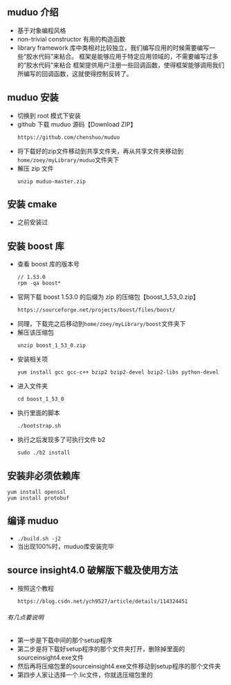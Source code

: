 ## muduo 介绍
 - 基于对象编程风格
 - non-trivial constructor 有用的构造函数
 - library framework
    库中类相对比较独立，我们编写应用的时候需要编写一些“胶水代码”来粘合。
    框架是能够应用于特定应用领域的，不需要编写过多的“胶水代码”来粘合
    框架提供用户注册一些回调函数，使得框架能够调用我们所编写的回调函数，这就使得控制反转了。
## muduo 安装
 - 切换到 root 模式下安装
 - github 下载 muduo 源码【Download ZIP】
    ```
    https://github.com/chenshuo/muduo
    ```
 - 将下载好的zip文件移动到共享文件夹，再从共享文件夹移动到`home/zoey/myLibrary/muduo`文件夹下
 - 解压 zip 文件
    ```
    unzip muduo-master.zip
    ```
## 安装 cmake
 - 之前安装过

## 安装 boost 库
 - 查看 boost 库的版本号
    ```
    // 1.53.0
    rpm -qa boost*
    ```
 - 官网下载 boost 1.53.0 的后缀为 zip 的压缩包【boost_1_53_0.zip】
    ```
    https://sourceforge.net/projects/boost/files/boost/
    ```
 - 同理，下载完之后移动到`home/zoey/myLibrary/boost`文件夹下
 - 解压该压缩包
    ```
    unzip boost_1_53_0.zip
    ```
 - 安装相关项
    ```
    yum install gcc gcc-c++ bzip2 bzip2-devel bzip2-libs python-devel
    ```
 - 进入文件夹
    ```
    cd boost_1_53_0
    ```
 - 执行里面的脚本
    ```
    ./bootstrap.sh
    ```
 - 执行之后发现多了可执行文件 b2
    ```
    sudo ./b2 install
    ```
## 安装非必须依赖库
```
yum install openssl
yum install protobuf
```
## 编译 muduo
 - `./build.sh -j2`
 - 当出现100%时，muduo库安装完毕

## source insight4.0 破解版下载及使用方法
 - 按照这个教程
    ```
    https://blog.csdn.net/ych9527/article/details/114324451
    ```
###### 有几点要说明
 - 第一步是下载中间的那个setup程序
 - 第二步是将下载好setup程序的那个文件夹打开，删除掉里面的sourceinsight4.exe文件
 - 然后再将压缩包里的sourceinsight4.exe文件移动到setup程序的那个文件夹
 - 第四步人家让选择一个.lic文件，你就选压缩包里的

